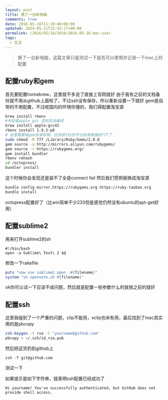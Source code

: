 ```yaml
---
layout: post
title: 换了一台新电脑
comments: true
date: 2016-05-16T11:19:46+08:00
updated: 2024-05-11T15:43:17+08:00
permalink: /2016/05/16/2016/2016-05-16-mac-use/
tags:
  - 生活
---
```


> 换了一台新电脑，这篇文章只是测试一下是否可以使用并记录一下mac上的配置

## 配置ruby和gem

<!-- more -->

首先要配置homebrew，这里就不多说了直接上官网就好
由于我有之前的文档备份就不用从github上面啦了，不过ssh没有保存，所以重新设置一下就好
gem是自带的不用配置，不过呢国内的环境你懂的，我们得配置淘宝源

```bash
brew install rbenv
#先安装apple gcc 否则无法编译
brew install apple-gcc42
rbenv install 1.9.3-p0
# 这里需要给gem目录权限，应该给755的不过自用直接给777了
sudo chmod -R 777 /Library/Ruby/Gems/2.0.0
gem source -a http://mirrors.aliyun.com/rubygems/
gem source -r https://rubygems.org/
gem install bundler
rbenv rehash
cd /octopress/
bundler install
```

这个时候你会发现还是装不了全是connect fail
然后我们惯例替换成淘宝源

```bash
bundle config mirror.https://rubygems.org https://ruby.taobao.org
bundle install
```
octopress配置好了（比win简单不少233但是感觉仍然没有ubuntu的apt-get好用）

## 配置sublime2
用来打开sublime2的sh
```
#!/bin/bash
open -a Sublime\ Text\ 2 $@
```

修改一下rakefile
```ruby
puts "now use sublime2 open :#{filename}"
system "sh opennote.sh #{filename}"
```
ok你可以试一下应该不成问题，然后就是配置一些参数什么的就按之前的就好
##  配置ssh
这里我碰到了一个严重的问题，clip不能用，xclip也米有用，最后找到了mac其实用的是pbcopy
```bash
ssh-keygen -t rsa -C "yourname@github.com"
pbcopy < ~/.ssh/id_rsa.pub
```

然后把这货扔到github上

```
ssh -T git@github.com
```

测试一下

如果提示是如下字符串，就表明ssh配置已经成功了

```
Hi yourname! You've successfully authenticated, but GitHub does not provide shell access.
```

